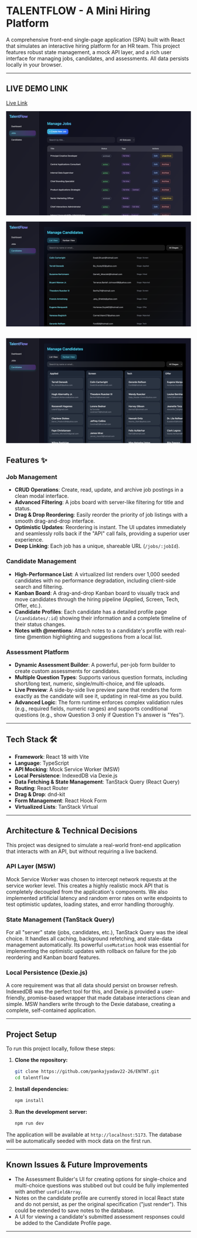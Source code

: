 # TALENTFLOW - A Mini Hiring Platform

A comprehensive front-end single-page application (SPA) built with React that simulates an interactive hiring platform for an HR team. This project features robust state management, a mock API layer, and a rich user interface for managing jobs, candidates, and assessments. All data persists locally in your browser.

---

## LIVE DEMO LINK 
[Live Link](https://talentflow-pankajyadav2943.onrender.com/)

![TalentFlow Jobs](./talentflow/src/assets/jobs.png)

![TalentFlow Candidate List View](./talentflow/src/assets/CandidateListView.png)

![TalentFlow Candidate Kanban View](./talentflow/src/assets/CandidateKanbanView.png)
---

## Features ✨

### Job Management
* **CRUD Operations**: Create, read, update, and archive job postings in a clean modal interface.
* **Advanced Filtering**: A jobs board with server-like filtering for title and status.
* **Drag & Drop Reordering**: Easily reorder the priority of job listings with a smooth drag-and-drop interface.
* **Optimistic Updates**: Reordering is instant. The UI updates immediately and seamlessly rolls back if the "API" call fails, providing a superior user experience.
* **Deep Linking**: Each job has a unique, shareable URL (`/jobs/:jobId`).

### Candidate Management
* **High-Performance List**: A virtualized list renders over 1,000 seeded candidates with no performance degradation, including client-side search and filtering.
* **Kanban Board**: A drag-and-drop Kanban board to visually track and move candidates through the hiring pipeline (Applied, Screen, Tech, Offer, etc.).
* **Candidate Profiles**: Each candidate has a detailed profile page (`/candidates/:id`) showing their information and a complete timeline of their status changes.
* **Notes with @mentions**: Attach notes to a candidate's profile with real-time @mention highlighting and suggestions from a local list.

### Assessment Platform
* **Dynamic Assessment Builder**: A powerful, per-job form builder to create custom assessments for candidates.
* **Multiple Question Types**: Supports various question formats, including short/long text, numeric, single/multi-choice, and file uploads.
* **Live Preview**: A side-by-side live preview pane that renders the form exactly as the candidate will see it, updating in real-time as you build.
* **Advanced Logic**: The form runtime enforces complex validation rules (e.g., required fields, numeric ranges) and supports conditional questions (e.g., show Question 3 only if Question 1's answer is "Yes").

---

## Tech Stack 🛠️

* **Framework**: React 18 with Vite
* **Language**: TypeScript
* **API Mocking**: Mock Service Worker (MSW)
* **Local Persistence**: IndexedDB via Dexie.js
* **Data Fetching & State Management**: TanStack Query (React Query)
* **Routing**: React Router
* **Drag & Drop**: dnd-kit
* **Form Management**: React Hook Form
* **Virtualized Lists**: TanStack Virtual

---

## Architecture & Technical Decisions

This project was designed to simulate a real-world front-end application that interacts with an API, but without requiring a live backend.

### API Layer (MSW)
Mock Service Worker was chosen to intercept network requests at the service worker level. This creates a highly realistic mock API that is completely decoupled from the application's components. We also implemented artificial latency and random error rates on write endpoints to test optimistic updates, loading states, and error handling thoroughly.

### State Management (TanStack Query)
For all "server" state (jobs, candidates, etc.), TanStack Query was the ideal choice. It handles all caching, background refetching, and stale-data management automatically. Its powerful `useMutation` hook was essential for implementing the optimistic updates with rollback on failure for the job reordering and Kanban board features.

### Local Persistence (Dexie.js)
A core requirement was that all data should persist on browser refresh. IndexedDB was the perfect tool for this, and Dexie.js provided a user-friendly, promise-based wrapper that made database interactions clean and simple. MSW handlers write through to the Dexie database, creating a complete, self-contained application.

---

## Project Setup

To run this project locally, follow these steps:

1.  **Clone the repository:**
    ```bash
    git clone https://github.com/pankajyadav22-26/ENTNT.git
    cd talentflow
    ```

2.  **Install dependencies:**
    ```bash
    npm install
    ```

3.  **Run the development server:**
    ```bash
    npm run dev
    ```

The application will be available at `http://localhost:5173`. The database will be automatically seeded with mock data on the first run.

---

## Known Issues & Future Improvements

* The Assessment Builder's UI for creating options for single-choice and multi-choice questions was stubbed out but could be fully implemented with another `useFieldArray`.
* Notes on the candidate profile are currently stored in local React state and do not persist, as per the original specification ("just render"). This could be extended to save notes to the database.
* A UI for viewing a candidate's submitted assessment responses could be added to the Candidate Profile page.

---